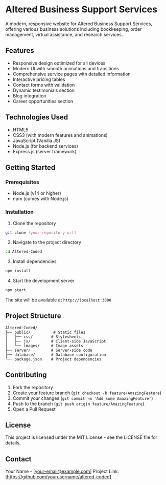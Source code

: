 # Altered Business Support Services

A modern, responsive website for Altered Business Support Services, offering various business solutions including bookkeeping, order management, virtual assistance, and research services.

## Features

- Responsive design optimized for all devices
- Modern UI with smooth animations and transitions
- Comprehensive service pages with detailed information
- Interactive pricing tables
- Contact forms with validation
- Dynamic testimonials section
- Blog integration
- Career opportunities section

## Technologies Used

- HTML5
- CSS3 (with modern features and animations)
- JavaScript (Vanilla JS)
- Node.js (for backend services)
- Express.js (server framework)

## Getting Started

### Prerequisites

- Node.js (v14 or higher)
- npm (comes with Node.js)

### Installation

1. Clone the repository
```bash
git clone [your-repository-url]
```

2. Navigate to the project directory
```bash
cd Altered-Coded
```

3. Install dependencies
```bash
npm install
```

4. Start the development server
```bash
npm start
```

The site will be available at `http://localhost:3000`

## Project Structure

```
Altered-Coded/
├── public/          # Static files
│   ├── css/        # Stylesheets
│   ├── js/         # Client-side JavaScript
│   └── images/     # Image assets
├── server/         # Server-side code
├── database/       # Database configuration
└── package.json    # Project dependencies
```

## Contributing

1. Fork the repository
2. Create your feature branch (`git checkout -b feature/AmazingFeature`)
3. Commit your changes (`git commit -m 'Add some AmazingFeature'`)
4. Push to the branch (`git push origin feature/AmazingFeature`)
5. Open a Pull Request

## License

This project is licensed under the MIT License - see the LICENSE file for details.

## Contact

Your Name - [your-email@example.com]
Project Link: [https://github.com/yourusername/altered-coded]